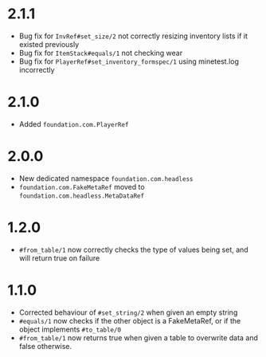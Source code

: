 # 2.1.1

* Bug fix for `InvRef#set_size/2` not correctly resizing inventory lists if it existed previously
* Bug fix for `ItemStack#equals/1` not checking wear
* Bug fix for `PlayerRef#set_inventory_formspec/1` using minetest.log incorrectly

# 2.1.0

* Added `foundation.com.PlayerRef`

# 2.0.0

* New dedicated namespace `foundation.com.headless`
* `foundation.com.FakeMetaRef` moved to `foundation.com.headless.MetaDataRef`

# 1.2.0

* `#from_table/1` now correctly checks the type of values being set, and will return true on failure

# 1.1.0

* Corrected behaviour of `#set_string/2` when given an empty string
* `#equals/1` now checks if the other object is a FakeMetaRef, or if the object implements `#to_table/0`
* `#from_table/1` now returns true when given a table to overwrite data and false otherwise.
